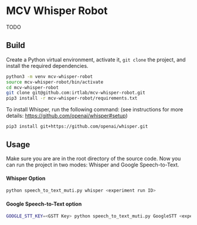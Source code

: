 # MCV Whisper Robot
TODO

## Build
Create a Python virtual environment, activate it, `git clone` the project, and install the required dependencies.
```bash
python3 -m venv mcv-whisper-robot
source mcv-whisper-robot/bin/activate
cd mcv-whisper-robot
git clone git@github.com:irtlab/mcv-whisper-robot.git
pip3 install -r mcv-whisper-robot/requirements.txt
```

To install Whisper, run the following command: (see instructions for more details: https://github.com/openai/whisper#setup)
```
pip3 install git+https://github.com/openai/whisper.git 
```

## Usage
Make sure you are are in the root directory of the source code. Now you can run the project in two modes: Whisper and Google Speech-to-Text.
#### Whisper Option
```bash
python speech_to_text_muti.py whisper <experiment run ID>
```

#### Google Speech-to-Text option
```bash
GOOGLE_STT_KEY=<GSTT Key> python speech_to_text_muti.py GoogleSTT <experiment run ID>
```
